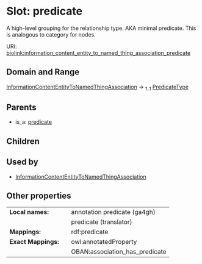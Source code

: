 
# Slot: predicate


A high-level grouping for the relationship type. AKA minimal predicate. This is analogous to category for nodes.

URI: [biolink:information_content_entity_to_named_thing_association_predicate](https://w3id.org/biolink/information_content_entity_to_named_thing_association_predicate)


## Domain and Range

[InformationContentEntityToNamedThingAssociation](InformationContentEntityToNamedThingAssociation.md) &#8594;  <sub>1..1</sub> [PredicateType](types/PredicateType.md)

## Parents

 *  is_a: [predicate](predicate.md)

## Children


## Used by

 * [InformationContentEntityToNamedThingAssociation](InformationContentEntityToNamedThingAssociation.md)

## Other properties

|  |  |  |
| --- | --- | --- |
| **Local names:** | | annotation predicate (ga4gh) |
|  | | predicate (translator) |
| **Mappings:** | | rdf:predicate |
| **Exact Mappings:** | | owl:annotatedProperty |
|  | | OBAN:association_has_predicate |

